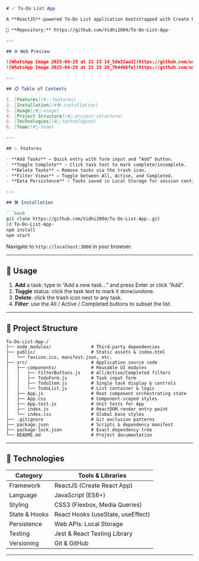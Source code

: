 ```markdown
# ✅ To-Do List App

A **ReactJS**-powered To-Do List application bootstrapped with Create React App. Leveraging functional components, Hooks, and Props, it provides an intuitive interface to add, complete, delete, and filter tasks—all while persisting your data across sessions.

🔗 **Repository:** https://github.com/Vidhi2004/To-Do-List-App-

---

## 🌐 Web Preview

![WhatsApp Image 2025-04-29 at 21 23 14_5da32aa3](https://github.com/user-attachments/assets/acd614d6-9c44-45cd-b6f6-f9c378786c76)
![WhatsApp Image 2025-04-29 at 21 23 28_7b44bbfe](https://github.com/user-attachments/assets/07af5698-810d-47f3-9461-1d83e533a8b5)

---

## 📋 Table of Contents

1. [Features](#✨-features)  
2. [Installation](#🛠-installation)  
3. [Usage](#🚀-usage)  
4. [Project Structure](#📂-project-structure)  
5. [Technologies](#🧰-technologies)  
6. [Team](#👥-team)  

---

## ✨ Features

- **Add Tasks** – Quick entry with form input and “Add” button.  
- **Toggle Complete** – Click task text to mark complete/incomplete.  
- **Delete Tasks** – Remove tasks via the trash icon.  
- **Filter Views** – Toggle between All, Active, and Completed.  
- **Data Persistence** – Tasks saved in Local Storage for session continuity.

---

## 🛠 Installation

```bash
git clone https://github.com/Vidhi2004/To-Do-List-App-.git
cd To-Do-List-App-
npm install
npm start
```
Navigate to `http://localhost:3000` in your browser.

---

## 🚀 Usage

1. **Add** a task: type in “Add a new task…” and press Enter or click “Add”.  
2. **Toggle** status: click the task text to mark it done/undone.  
3. **Delete**: click the trash icon next to any task.  
4. **Filter**: use the All / Active / Completed buttons to subset the list.

---

## 📂 Project Structure

```
To-Do-List-App-/
├── node_modules/               # Third-party dependencies
├── public/                     # Static assets & index.html
│   └── favicon.ico, manifest.json, etc.
├── src/                        # Application source code
│   ├── components/             # Reusable UI modules
│   │   ├── FilterButtons.js    # All/Active/Completed filters
│   │   ├── TodoForm.js         # Task input form
│   │   ├── TodoItem.js         # Single task display & controls
│   │   └── TodoList.js         # List container & logic
│   ├── App.js                  # Root component orchestrating state
│   ├── App.css                 # Component-scoped styles
│   ├── App.test.js             # Unit tests for App
│   ├── index.js                # ReactDOM.render entry point
│   └── index.css               # Global base styles
├── .gitignore                  # Git exclusion patterns
├── package.json                # Scripts & dependency manifest
├── package-lock.json           # Exact dependency tree
└── README.md                   # Project documentation
```

---

## 🧰 Technologies

| Category       | Tools & Libraries                         |
|----------------|-------------------------------------------|
| Framework      | ReactJS (Create React App)                |
| Language       | JavaScript (ES6+)                         |
| Styling        | CSS3 (Flexbox, Media Queries)             |
| State & Hooks  | React Hooks (useState, useEffect)         |
| Persistence    | Web APIs: Local Storage                   |
| Testing        | Jest & React Testing Library              |
| Versioning     | Git & GitHub                              |

---

